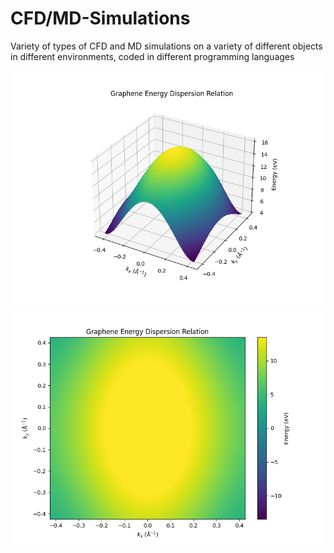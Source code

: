 # CFD/MD-Simulations
Variety of types of CFD and MD simulations on a variety of different objects in different environments, coded in different programming languages

<center>

<img src="Images/Figure_1.png" alt="3D Graphene Energy Graph">

<img src="Images/Figure_2.png" alt="2D Graphene Energy Graph">

</center>
